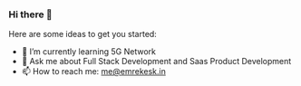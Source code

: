 ### Hi there 👋

Here are some ideas to get you started:

- 🌱 I’m currently learning 5G Network
- 💬 Ask me about Full Stack Development and Saas Product Development
- 📫 How to reach me: me@emrekesk.in
